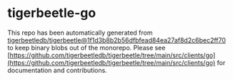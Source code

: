 # tigerbeetle-go
This repo has been automatically generated from [tigerbeetledb/tigerbeetle@1f1d3b8b2b56dfbfead84ea27af8d2c6bec2ff70](https://github.com/tigerbeetledb/tigerbeetle/commit/1f1d3b8b2b56dfbfead84ea27af8d2c6bec2ff70) to keep binary blobs out of the monorepo. Please see [https://github.com/tigerbeetledb/tigerbeetle/tree/main/src/clients/go](https://github.com/tigerbeetledb/tigerbeetle/tree/main/src/clients/go) for documentation and contributions.
